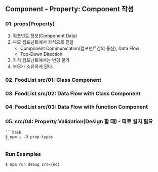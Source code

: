 ## Component - Property: Component 작성

### 01. props(Property)
1.  컴포넌트 정보(Component Data)
2.  부모 컴포넌트에서 자식으로 전달
    -   Component Communication(컴포넌트간의 통신), Data Flow
    -   Top-Down Direction
3.  자식 컴포넌트에서는 변경 불가
4.  부모가 소유하게 된다.

### 02. FoodList src/01: Class Component
### 03. FoodList src/02: Data Flow with Class Component
### 04. FoodList src/03: Data Flow with function Component
### 05. src/04: Property Validation(Design 할 때) - 따로 설치 필요
    ```bash
    $ npm i -D prop-types
    ```

### Run Examples
```bash
$ npm run debug src={no}
```
